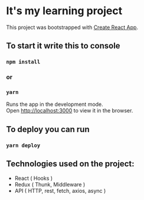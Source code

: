 # It's my learning project

This project was bootstrapped with [Create React App](https://github.com/facebook/create-react-app).

## To start it write this to console

### `npm install`
### or
### `yarn` 

Runs the app in the development mode.\
Open [http://localhost:3000](http://localhost:3000) to view it in the browser.

## To deploy you can run 
### `yarn deploy`


## Technologies used on the project:
- React ( Hooks )
- Redux ( Thunk, Middleware )
- API ( HTTP, rest, fetch, axios, async )